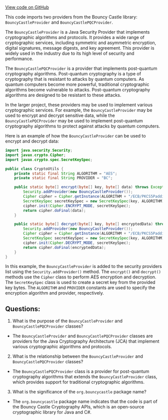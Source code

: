 [View code on GitHub](https://github.com/ergoplatform/ergo/target/streams/_global/assemblyOption/_global/streams/assembly/ca501ad0c07e462dbea36e68104b25ad5b88a116_3a8c010712b8c3caeda2e20de4cc2e4194bd1483_da39a3ee5e6b4b0d3255bfef95601890afd80709/META-INF/services/java.security.Provider)

This code imports two providers from the Bouncy Castle library: `BouncyCastleProvider` and `BouncyCastlePQCProvider`. 

The `BouncyCastleProvider` is a Java Security Provider that implements cryptographic algorithms and protocols. It provides a wide range of cryptographic services, including symmetric and asymmetric encryption, digital signatures, message digests, and key agreement. This provider is widely used in the industry due to its high level of security and performance.

The `BouncyCastlePQCProvider` is a provider that implements post-quantum cryptography algorithms. Post-quantum cryptography is a type of cryptography that is resistant to attacks by quantum computers. As quantum computers become more powerful, traditional cryptographic algorithms become vulnerable to attacks. Post-quantum cryptography algorithms are designed to be resistant to these attacks.

In the larger project, these providers may be used to implement various cryptographic services. For example, the `BouncyCastleProvider` may be used to encrypt and decrypt sensitive data, while the `BouncyCastlePQCProvider` may be used to implement post-quantum cryptography algorithms to protect against attacks by quantum computers.

Here is an example of how the `BouncyCastleProvider` can be used to encrypt and decrypt data:

```java
import java.security.Security;
import javax.crypto.Cipher;
import javax.crypto.spec.SecretKeySpec;

public class CryptoUtils {
    private static final String ALGORITHM = "AES";
    private static final String PROVIDER = "BC";

    public static byte[] encrypt(byte[] key, byte[] data) throws Exception {
        Security.addProvider(new BouncyCastleProvider());
        Cipher cipher = Cipher.getInstance(ALGORITHM + "/ECB/PKCS5Padding", PROVIDER);
        SecretKeySpec secretKeySpec = new SecretKeySpec(key, ALGORITHM);
        cipher.init(Cipher.ENCRYPT_MODE, secretKeySpec);
        return cipher.doFinal(data);
    }

    public static byte[] decrypt(byte[] key, byte[] encryptedData) throws Exception {
        Security.addProvider(new BouncyCastleProvider());
        Cipher cipher = Cipher.getInstance(ALGORITHM + "/ECB/PKCS5Padding", PROVIDER);
        SecretKeySpec secretKeySpec = new SecretKeySpec(key, ALGORITHM);
        cipher.init(Cipher.DECRYPT_MODE, secretKeySpec);
        return cipher.doFinal(encryptedData);
    }
}
```

In this example, the `BouncyCastleProvider` is added to the security providers list using the `Security.addProvider()` method. The `encrypt()` and `decrypt()` methods use the `Cipher` class to perform AES encryption and decryption. The `SecretKeySpec` class is used to create a secret key from the provided key bytes. The `ALGORITHM` and `PROVIDER` constants are used to specify the encryption algorithm and provider, respectively.
## Questions: 
 1. What is the purpose of the `BouncyCastleProvider` and `BouncyCastlePQCProvider` classes?
- The `BouncyCastleProvider` and `BouncyCastlePQCProvider` classes are providers for the Java Cryptography Architecture (JCA) that implement various cryptographic algorithms and protocols.

2. What is the relationship between the `BouncyCastleProvider` and `BouncyCastlePQCProvider` classes?
- The `BouncyCastlePQCProvider` class is a provider for post-quantum cryptography algorithms that extends the `BouncyCastleProvider` class, which provides support for traditional cryptographic algorithms.

3. What is the significance of the `org.bouncycastle` package name?
- The `org.bouncycastle` package name indicates that the code is part of the Bouncy Castle Cryptography APIs, which is an open-source cryptographic library for Java and C#.